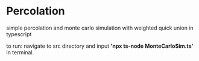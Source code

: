 ﻿# Percolation

simple percolation and monte carlo simulation with weighted quick union in typescript

to run: navigate to src directory and input __'npx ts-node MonteCarloSim.ts'__ in terminal.